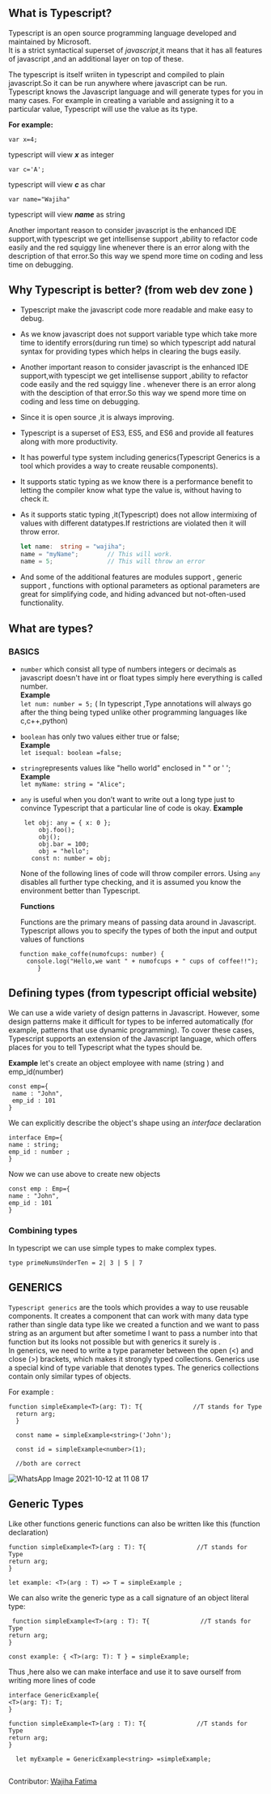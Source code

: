 ## What is Typescript?
Typescript is an open source programming language developed and maintained by Microsoft.  
It is a strict syntactical superset of *javascript*,it means that it has all features of javascript ,and an additional layer on top of these.  

The typescript is itself wriiten in typescript and compiled to plain javascript.So it can be run anywhere where javascript can be run.
Typescript knows the Javascript language and will generate types for you in many cases. For example in creating a variable and assigning it to a particular value, Typescript will use the value as its type.
  
**For example:**   

`var x=4;`    

typescript will view ***x*** as integer  
  
`var c='A';`
  
typescript will view ***c*** as char    

`var name="Wajiha"`  

typescript will view ***name*** as string

Another important reason to consider javascript is the enhanced IDE support,with typescript we get intellisense support ,ability to refactor code easily and the red squiggy line 
whenever there is an error along with the description of that error.So this way we spend more time on coding and less time on debugging.  
 ## Why Typescript is better?  (from web dev zone )
- Typescript make the javascript code more readable and make easy to debug.
-  As we know  javascript does not support variable type which take more time to identify errors(during run time) so which typescript add natural syntax for providing types which helps in clearing the bugs easily.  
- Another important reason to consider javascript is the enhanced IDE support,with typescipt we get intellisense support ,ability to refactor code easily and the red squiggy line .
whenever there is an error along with the desciption of that error.So this way we spend more time on coding and less time on debugging. 
- Since it is open source ,it is always improving.
- Typescript is a superset of ES3, ES5, and ES6 and provide all features along with more productivity.
- It has powerful type system including generics(Typescript Generics is a tool which provides a way to create reusable components).
- It supports static typing as we know there is a performance benefit to letting the compiler know what type the value is, without having to check it.
- As it supports static typing ,it(Typescript) does not allow intermixing of values with different datatypes.If restrictions are violated then it will throw error.

  ```ts
  let name:  string = "wajiha";
  name = "myName";        // This will work.
  name = 5;               // This will throw an error

- And some of the additional features are modules support , generic support , functions with optional parameters as optional parameters are great for simplifying code, and hiding advanced but not-often-used functionality.

## What are types?

   ###   BASICS  
- `number` which consist all type of numbers integers or decimals as javascript doesn't have int or float types simply here everything is called number.  
**Example**  
      `let num: number = 5;`            ( In typescript ,Type annotations will always go after the thing being typed unlike other programming languages like c,c++,python)
      
- `boolean` has only two values either true or false;  
**Example**  
      ` let isequal: boolean =false; ` 
      
- `string`represents values like "hello world" enclosed in " "  or ' ';   
**Example**  
      `let myName: string = "Alice";`  
      
 - `any`  is useful when you don’t want to write out a long type just to convince Typescript that a particular line of code is okay.
  **Example**
      ```
       let obj: any = { x: 0 };
           obj.foo();
           obj();
           obj.bar = 100;
           obj = "hello";
         const n: number = obj;
   ```
     None of the following lines of code will throw compiler errors. Using `any` disables all further type checking, and it is assumed  you know the environment better than Typescript.
    
   **Functions**  
   
   Functions are the primary means of passing data around in Javascript. Typescript allows you to specify the types of both the input and output values of functions
   
  ``` 
     function make_coffe(numofcups: number) {
       console.log("Hello,we want " + numofcups + " cups of coffee!!");
          }  
```

## Defining types (from typescript official website)

We can use a wide variety of design patterns in Javascript. However, some design patterns make it difficult for types to be inferred automatically (for example, patterns that use dynamic programming). To cover these cases, Typescript supports an extension of the Javascript language, which offers places for you to tell Typescript what the types should be.

**Example**
let's create an object employee with name (string ) and emp_id(number)

```
const emp={
 name : "John",
 emp_id : 101
}
```
We can explicitly describe the object's shape using an *interface*  declaration

```
interface Emp={
name : string;
emp_id : number ;
}
```
Now we can use above to create new objects
```
const emp : Emp={
name : "John",
emp_id : 101
}
```
### Combining types
 In typescript we can use simple types to make complex types.  
 
 ```
type primeNumsUnderTen = 2| 3 | 5 | 7 

```

## GENERICS

`Typescript generics` are the tools which provides a way to use reusable components.
It creates a component that can work with many data type rather than single data type like we created a function and we want to pass string as an argument but after sometime I want to pass a number into that function  but its looks not possible but with generics it surely is .  
 In generics, we need to write a type parameter between the open (<) and close (>) brackets, which makes it strongly typed collections. Generics use a special kind of type variable <T> that denotes types. The generics collections contain only similar types of objects.
  
For example :
```
function simpleExample<T>(arg: T): T{              //T stands for Type
  return arg;
  }
  
  const name = simpleExample<string>('John');
  
  const id = simpleExample<number>(1);
  
  //both are correct
```




![WhatsApp Image 2021-10-12 at 11 08 17](https://user-images.githubusercontent.com/68144616/136898283-5701d15e-6442-46f9-8837-9f75fa5f9498.jpeg)
  
  
  ## Generic Types
  
  Like other functions generic functions can also be written like this (function declaration)
  ```
  function simpleExample<T>(arg : T): T{              //T stands for Type
  return arg;
  }
  
  let example: <T>(arg : T) => T = simpleExample ;
  
  ```
  
  We can also write the generic type as a call signature of an object literal type:
  
  ```
   function simpleExample<T>(arg : T): T{              //T stands for Type
  return arg;
  }
  
  const example: { <T>(arg: T): T } = simpleExample;
  
  ```
  
  Thus ,here also we can make interface and use it to save ourself from writing more lines of code
  
  ```
  interface GenericExample{
  <T>(arg: T): T;
  }
    
  function simpleExample<T>(arg : T): T{              //T stands for Type
  return arg;
  }
    
    let myExample = GenericExample<string> =simpleExample;
    
  
  ```

    
Contributor: [Wajiha Fatima](https://github.com/WajihaFatim)
